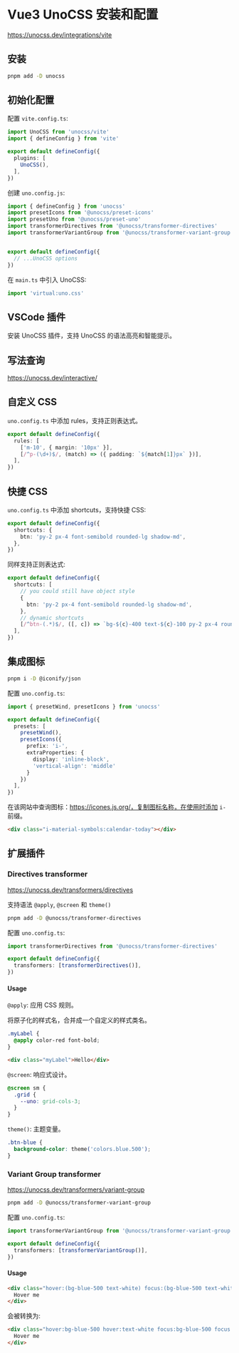# Vue3 UnoCSS 安装和配置

<https://unocss.dev/integrations/vite>

## 安装

```bash
pnpm add -D unocss
```

## 初始化配置

配置 `vite.config.ts`:

```typescript
import UnoCSS from 'unocss/vite'
import { defineConfig } from 'vite'

export default defineConfig({
  plugins: [
    UnoCSS(),
  ],
})
```

创建 `uno.config.js`:

```js
import { defineConfig } from 'unocss'
import presetIcons from '@unocss/preset-icons'
import presetUno from '@unocss/preset-uno'
import transformerDirectives from '@unocss/transformer-directives'
import transformerVariantGroup from '@unocss/transformer-variant-group'


export default defineConfig({
  // ...UnoCSS options
})
```

在 `main.ts` 中引入 UnoCSS:

```typescript
import 'virtual:uno.css'
```

## VSCode 插件

安装 UnoCSS 插件，支持 UnoCSS 的语法高亮和智能提示。

## 写法查询

<https://unocss.dev/interactive/>

## 自定义 CSS

`uno.config.ts` 中添加 rules，支持正则表达式。

```typescript
export default defineConfig({
  rules: [
    ['m-10', { margin: '10px' }],
    [/^p-(\d+)$/, (match) => ({ padding: `${match[1]}px` })],
  ],
})
```

## 快捷 CSS

`uno.config.ts` 中添加 shortcuts，支持快捷 CSS:

```typescript
export default defineConfig({
  shortcuts: {
    btn: 'py-2 px-4 font-semibold rounded-lg shadow-md',
  },
})
```

同样支持正则表达式:

```typescript
export default defineConfig({
  shortcuts: [
    // you could still have object style
    {
      btn: 'py-2 px-4 font-semibold rounded-lg shadow-md',
    },
    // dynamic shortcuts
    [/^btn-(.*)$/, ([, c]) => `bg-${c}-400 text-${c}-100 py-2 px-4 rounded-lg`],
  ],
})
```

## 集成图标

```bash
pnpm i -D @iconify/json
```

配置 `uno.config.ts`:

```typescript
import { presetWind, presetIcons } from 'unocss'

export default defineConfig({
  presets: [
    presetWind(),
    presetIcons({
      prefix: 'i-',
      extraProperties: {
        display: 'inline-block',
        'vertical-align': 'middle'
      }
    })
  ],
})
```

在该网站中查询图标：<https://icones.js.org/，复制图标名称，在使用时添加> `i-` 前缀。

```html
<div class="i-material-symbols:calendar-today"></div>
```

## 扩展插件

### Directives transformer

<https://unocss.dev/transformers/directives>

支持语法 `@apply`, `@screen` 和 `theme()`

```bash
pnpm add -D @unocss/transformer-directives
```

配置 `uno.config.ts`:

```typescript
import transformerDirectives from '@unocss/transformer-directives'

export default defineConfig({
  transformers: [transformerDirectives()],
})
```

#### Usage

`@apply`: 应用 CSS 规则。

将原子化的样式名，合并成一个自定义的样式类名。

```css
.myLabel {
  @apply color-red font-bold;
}
```

```html
<div class="myLabel">Hello</div>
```

`@screen`: 响应式设计。

```css
@screen sm {
  .grid {
    --uno: grid-cols-3;
  }
}
```

`theme()`: 主题变量。

```css
.btn-blue {
  background-color: theme('colors.blue.500');
}
```

### Variant Group transformer

<https://unocss.dev/transformers/variant-group>

```bash
pnpm add -D @unocss/transformer-variant-group
```

配置 `uno.config.ts`:

```typescript
import transformerVariantGroup from '@unocss/transformer-variant-group'

export default defineConfig({
  transformers: [transformerVariantGroup()],
})
```

#### Usage

```html
<div class="hover:(bg-blue-500 text-white) focus:(bg-blue-500 text-white)">
  Hover me
</div>
```

会被转换为:

```html
<div class="hover:bg-blue-500 hover:text-white focus:bg-blue-500 focus:text-white">
  Hover me
</div>
```
